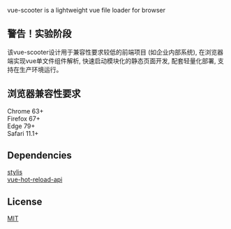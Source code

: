 vue-scooter is a lightweight vue file loader for browser
## 警告！实验阶段
该vue-scooter设计用于兼容性要求较低的前端项目 (如企业内部系统), 在浏览器端实现vue单文件组件解析, 快速启动模块化的静态页面开发, 配套轻量化部署, 支持在生产环境运行。

## 浏览器兼容性要求
Chrome 63+  
Firefox 67+  
Edge 79+  
Safari 11.1+

## Dependencies
[stylis](https://github.com/thysultan/stylis.js)  
[vue-hot-reload-api](https://github.com/vuejs/vue-hot-reload-api)  

## License
[MIT](http://opensource.org/licenses/MIT)
